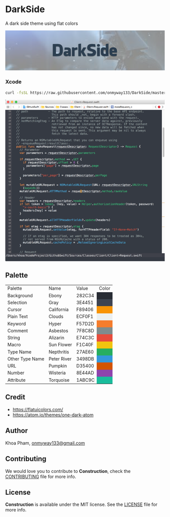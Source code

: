 # DarkSide

A dark side theme using flat colors

![](Screenshots/Banner.png)

### Xcode

```sh
curl -fsSL https://raw.githubusercontent.com/onmyway133/DarkSide/master/Xcode/install.sh | sh
```

![](Screenshots/Xcode.png)

## Palette

<table>
    <colgroup>
        <col>
        <col>
        <col>
    </colgroup>
    <tr>
        <td>Palette</td>
        <td>Name</td>
        <td>Value</td>
        <td>Color</td>
    </tr>
    <tr>
        <td>Background</td>
        <td>Ebony</td>
        <td>282C34</td>
        <td style="background-color:#282C34" />
    </tr>
    <tr>
        <td>Selection</td>
        <td>Gray</td>
        <td>3E4451</td>
        <td style="background-color:#3E4451" />
    </tr>
    <tr>
        <td>Cursor</td>
        <td>California</td>
        <td>F89406</td>
        <td style="background-color:#F89406" />
    </tr>
    <tr>
        <td>Plain Text</td>
        <td>Clouds</td>
        <td>ECF0F1</td>
        <td style="background-color:#ECF0F1" />
    </tr>
    <tr>
        <td>Keyword</td>
        <td>Hyper</td>
        <td>F57D2D</td>
        <td style="background-color:#F57D2D" />
    </tr>
    <tr>
        <td>Comment</td>
        <td>Asbestos</td>
        <td>7F8C8D</td>
        <td style="background-color:#7F8C8D" />
    </tr>
    <tr>
        <td>String</td>
        <td>Alizarin</td>
        <td>E74C3C</td>
        <td style="background-color:#E74C3C" />
    </tr>
    <tr>
        <td>Macro</td>
        <td>Sun Flower</td>
        <td>F1C40F</td>
        <td style="background-color:#F1C40F" />
    </tr>
    <tr>
        <td>Type Name</td>
        <td>Nepthritis</td>
        <td>27AE60</td>
        <td style="background-color:#27AE60" />
    </tr>
    <tr>
        <td>Other Type Name</td>
        <td>Peter River</td>
        <td>3498DB</td>
        <td style="background-color:#3498DB" />
    </tr>
    <tr>
        <td>URL</td>
        <td>Pumpkin</td>
        <td>D35400</td>
        <td style="background-color:#D35400" />
    </tr>
    <tr>
        <td>Number</td>
        <td>Wisteria</td>
        <td>8E44AD</td>
        <td style="background-color:#8E44AD" />
    </tr>
    <tr>
        <td>Attribute</td>
        <td>Torquoise</td>
        <td>1ABC9C</td>
        <td style="background-color:#1ABC9C" />
    </tr>
</table>

## Credit

- https://flatuicolors.com/
- https://atom.io/themes/one-dark-atom

## Author

Khoa Pham, onmyway133@gmail.com

## Contributing

We would love you to contribute to **Construction**, check the [CONTRIBUTING](https://github.com/onmyway133/Construction/blob/master/CONTRIBUTING.md) file for more info.

## License

**Construction** is available under the MIT license. See the [LICENSE](https://github.com/onmyway133/Construction/blob/master/LICENSE.md) file for more info.
